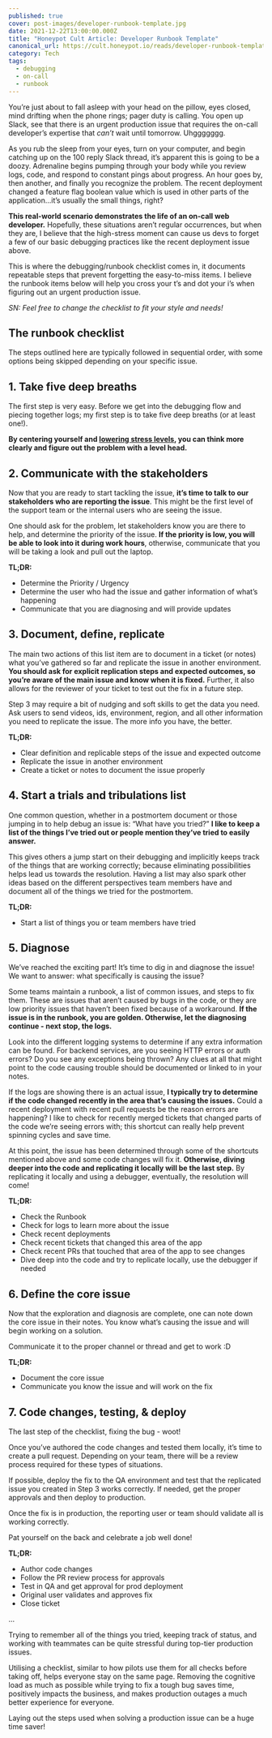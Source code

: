 ```yaml
---
published: true
cover: post-images/developer-runbook-template.jpg
date: 2021-12-22T13:00:00.000Z
title: "Honeypot Cult Article: Developer Runbook Template"
canonical_url: https://cult.honeypot.io/reads/developer-runbook-template
category: Tech
tags:
  - debugging
  - on-call
  - runbook
---
```

You’re just about to fall asleep with your head on the pillow, eyes closed, mind drifting when the phone rings; pager duty is calling. You open up Slack, see that there is an urgent production issue that requires the on-call developer’s expertise that *can’t* wait until tomorrow. Uhggggggg.

As you rub the sleep from your eyes, turn on your computer, and begin catching up on the 100 reply Slack thread, it’s apparent this is going to be a doozy. Adrenaline begins pumping through your body while you review logs, code, and respond to constant pings about progress. An hour goes by, then another, and finally you recognize the problem. The recent deployment changed a feature flag boolean value which is used in other parts of the application...it’s usually the small things, right?

**This real-world scenario demonstrates the life of an on-call web developer.** Hopefully, these situations aren’t regular occurrences, but when they are, I believe that the high-stress moment can cause us devs to forget a few of our basic debugging practices like the recent deployment issue above.

This is where the debugging/runbook checklist comes in, it documents repeatable steps that prevent forgetting the easy-to-miss items. I believe the runbook items below will help you cross your t’s and dot your i’s when figuring out an urgent production issue.

*SN: Feel free to change the checklist to fit your style and needs!*

## The runbook checklist

The steps outlined here are typically followed in sequential order, with some options being skipped depending on your specific issue.

## 1. Take five deep breaths

The first step is very easy. Before we get into the debugging flow and piecing together logs; my first step is to take five deep breaths (or at least one!).

**By centering yourself and [lowering stress levels](https://cult.honeypot.io/reads/cult.honeypot.io/reads/6-ways-to-maintain-good-mental-health-as-a-software-engineer), you can think more clearly and figure out the problem with a level head.**

## 2. Communicate with the stakeholders

Now that you are ready to start tackling the issue, **it’s time to talk to our stakeholders who are reporting the issue**. This might be the first level of the support team or the internal users who are seeing the issue.

One should ask for the problem, let stakeholders know you are there to help, and determine the priority of the issue. **If the priority is low, you will be able to look into it during work hours**, otherwise, communicate that you will be taking a look and pull out the laptop.

**TL;DR:**

* Determine the Priority / Urgency
* Determine the user who had the issue and gather information of what’s happening
* Communicate that you are diagnosing and will provide updates

## 3. Document, define, replicate

The main two actions of this list item are to document in a ticket (or notes) what you’ve gathered so far and replicate the issue in another environment. **You should ask for explicit replication steps and expected outcomes, so you’re aware of the main issue and know when it is fixed.** Further, it also allows for the reviewer of your ticket to test out the fix in a future step.

Step 3 may require a bit of nudging and soft skills to get the data you need. Ask users to send videos, ids, environment, region, and all other information you need to replicate the issue. The more info you have, the better.

**TL;DR:**

* Clear definition and replicable steps of the issue and expected outcome
* Replicate the issue in another environment
* Create a ticket or notes to document the issue properly

## 4. Start a trials and tribulations list

One common question, whether in a postmortem document or those jumping in to help debug an issue is: “What have you tried?” **I like to keep a list of the things I’ve tried out or people mention they’ve tried to easily answer.**

This gives others a jump start on their debugging and implicitly keeps track of the things that are working correctly; because eliminating possibilities helps lead us towards the resolution. Having a list may also spark other ideas based on the different perspectives team members have and document all of the things we tried for the postmortem.

**TL;DR:**

* Start a list of things you or team members have tried

## 5. Diagnose

We’ve reached the exciting part! It’s time to dig in and diagnose the issue! We want to answer: what specifically is causing the issue?

Some teams maintain a runbook, a list of common issues, and steps to fix them. These are issues that aren’t caused by bugs in the code, or they are low priority issues that haven’t been fixed because of a workaround. **If the issue is in the runbook, you are golden. Otherwise, let the diagnosing continue - next stop, the logs.**

Look into the different logging systems to determine if any extra information can be found. For backend services, are you seeing HTTP errors or auth errors? Do you see any exceptions being thrown? Any clues at all that might point to the code causing trouble should be documented or linked to in your notes.

If the logs are showing there is an actual issue, **I typically try to determine if the code changed recently in the area that’s causing the issues.** Could a recent deployment with recent pull requests be the reason errors are happening? I like to check for recently merged tickets that changed parts of the code we’re seeing errors with; this shortcut can really help prevent spinning cycles and save time.

At this point, the issue has been determined through some of the shortcuts mentioned above and some code changes will fix it. **Otherwise, diving deeper into the code and replicating it locally will be the last step.** By replicating it locally and using a debugger, eventually, the resolution will come!

**TL;DR:**

* Check the Runbook
* Check for logs to learn more about the issue
* Check recent deployments
* Check recent tickets that changed this area of the app
* Check recent PRs that touched that area of the app to see changes
* Dive deep into the code and try to replicate locally, use the debugger if needed

## 6. Define the core issue

Now that the exploration and diagnosis are complete, one can note down the core issue in their notes. You know what’s causing the issue and will begin working on a solution.

Communicate it to the proper channel or thread and get to work :D

**TL;DR:**

* Document the core issue
* Communicate you know the issue and will work on the fix

## 7. Code changes, testing, & deploy

The last step of the checklist, fixing the bug - woot!

Once you’ve authored the code changes and tested them locally, it’s time to create a pull request. Depending on your team, there will be a review process required for these types of situations.

If possible, deploy the fix to the QA environment and test that the replicated issue you created in Step 3 works correctly. If needed, get the proper approvals and then deploy to production.

Once the fix is in production, the reporting user or team should validate all is working correctly.

Pat yourself on the back and celebrate a job well done!

**TL;DR:**

* Author code changes
* Follow the PR review process for approvals
* Test in QA and get approval for prod deployment
* Original user validates and approves fix
* Close ticket

...

Trying to remember all of the things you tried, keeping track of status, and working with teammates can be quite stressful during top-tier production issues.

Utilising a checklist, similar to how pilots use them for all checks before taking off, helps everyone stay on the same page. Removing the cognitive load as much as possible while trying to fix a tough bug saves time, positively impacts the business, and makes production outages a much better experience for everyone.

Laying out the steps used when solving a production issue can be a huge time saver!